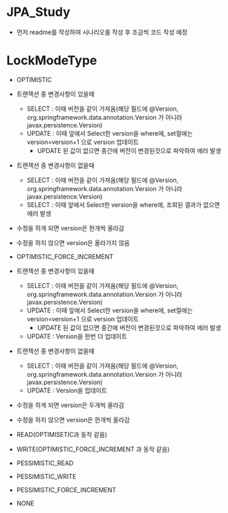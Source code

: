 # JPA_Study
 * 먼저 readme를 작성하여 시나리오를 작성 후 조금씩 코드 작성 예정

# LockModeType
* OPTIMISTIC
 * 트랜잭션 중 변경사항이 있을때
   * SELECT : 이때 버전을 같이 가져옴(해당 필드에 @Version, org.springframework.data.annotation.Version 가 아니라 javax.persistence.Version)
   * UPDATE : 이때 앞에서 Select한 version을 where에, set절에는 version=version+1 으로 version 업데이트
     * UPDATE 된 값이 없으면 중간에 버전이 변경된것으로 파악하여 에러 발생
 * 트랜잭션 중 변경사항이 없을때
   * SELECT : 이때 버전을 같이 가져옴(해당 필드에 @Version, org.springframework.data.annotation.Version 가 아니라 javax.persistence.Version)
   * SELECT : 이때 앞에서 Select한 version을 where에, 조회된 결과가 없으면 에러 발생
 * 수정을 하게 되면 version은 한개씩 올라감
 * 수정을 하지 않으면 version은 올라가지 않음
 
* OPTIMISTIC_FORCE_INCREMENT
 * 트랜잭션 중 변경사항이 있을때
   * SELECT : 이때 버전을 같이 가져옴(해당 필드에 @Version, org.springframework.data.annotation.Version 가 아니라 javax.persistence.Version)
   * UPDATE : 이때 앞에서 Select한 version을 where에, set절에는 version=version+1 으로 version 업데이트
     * UPDATE 된 값이 없으면 중간에 버전이 변경된것으로 파악하여 에러 발생
   * UPDATE : Version을 한번 더 업데이트
 * 트랜잭션 중 변경사항이 없을때
   * SELECT : 이때 버전을 같이 가져옴(해당 필드에 @Version, org.springframework.data.annotation.Version 가 아니라 javax.persistence.Version)
   * UPDATE : Version을 업데이트
 * 수정을 하게 되면 version은 두개씩 올라감
 * 수정을 하지 않으면 version은 한개씩 올라감

* READ(OPTIMISETIC과 동작 같음)
* WRITE(OPTIMISTIC_FORCE_INCREMENT 과 동작 같음)
* PESSIMISTIC_READ
* PESSIMISTIC_WRITE
* PESSIMISTIC_FORCE_INCREMENT
* NONE

